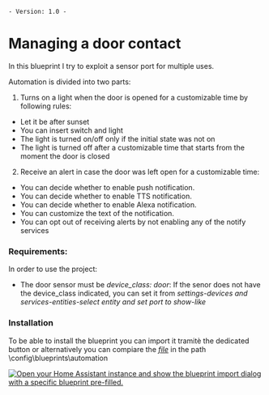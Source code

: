 `- Version: 1.0 -`

# Managing a door contact

In this blueprint I try to exploit a sensor port for multiple uses. 

Automation is divided into two parts: 
1)  Turns on a light when the door is opened for a customizable time by following rules:
- Let it be after sunset
- You can insert switch and light
- The light is turned on/off only if the initial state was not on
- The light is turned off after a customizable time that starts from the moment the door is closed

2) Receive an alert in case the door was left open for a customizable time:
- You can decide whether to enable push notification.
- You can decide whether to enable TTS notification.
- You can decide whether to enable Alexa notification.
- You can customize the text of the notification.
- You can opt out of receiving alerts by not enabling any of the notify services

### Requirements:

In order to use the project:
- The door sensor must be *device_class: door*: If the senor does not have the device_class indicated, you can set it from *settings-devices and services-entities-select entity and set port to show-like* 


### Installation

To be able to install the blueprint you can import it tramitè the dedicated button or alternatively you can compiare the <i>[file](https://github.com/marco-hacs/Managing-a-door-contact-/blob/main/managing_a_door_contact.yaml)</i> in the path \config\blueprints\automation 

<a href="https://my.home-assistant.io/redirect/blueprint_import/?blueprint_url=https%3A%2F%2Fgithub.com%2Fmarco-hacs%2FManaging-a-door-contact-%2Fblob%2Fmain%2Fmanaging_a_door_contact.yaml" target="_blank"><img src="https://my.home-assistant.io/badges/blueprint_import.svg" alt="Open your Home Assistant instance and show the blueprint import dialog with a specific blueprint pre-filled." /></a>
